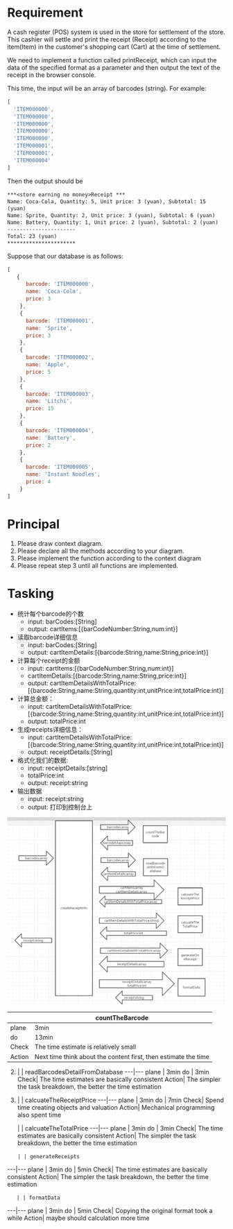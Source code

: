 # Requirement
A cash register (POS) system is used in the store for settlement of the store. This cashier will settle and print the receipt (Receipt) according to the item(Item) in the customer's shopping cart (Cart) at the time of settlement.

We need to implement a function called printReceipt, which can input the data of the specified format as a parameter and then output the text of the receipt in the browser console.

This time, the input will be an array of barcodes (string). For example:
```javascript
[
  'ITEM000000',
  'ITEM000000',
  'ITEM000000',
  'ITEM000000',
  'ITEM000000',
  'ITEM000001',
  'ITEM000001',
  'ITEM000004'
]
```

Then the output should be 
```
***<store earning no money>Receipt ***
Name: Coca-Cola, Quantity: 5, Unit price: 3 (yuan), Subtotal: 15 (yuan)
Name: Sprite, Quantity: 2, Unit price: 3 (yuan), Subtotal: 6 (yuan)
Name: Battery, Quantity: 1, Unit price: 2 (yuan), Subtotal: 2 (yuan)
----------------------
Total: 23 (yuan)
**********************
```

Suppose that our database is as follows:
```javascript
[
   {
      barcode: 'ITEM000000',
      name: 'Coca-Cola',
      price: 3
    },
    {
      barcode: 'ITEM000001',
      name: 'Sprite',
      price: 3
    },
    {
      barcode: 'ITEM000002',
      name: 'Apple',
      price: 5
    },
    {
      barcode: 'ITEM000003',
      name: 'Litchi',
      price: 15
    },
    {
      barcode: 'ITEM000004',
      name: 'Battery',
      price: 2
    },
    {
      barcode: 'ITEM000005',
      name: 'Instant Noodles',
      price: 4
    }
]
```

# Principal

1. Please draw context diagram.
2. Please declare all the methods according to your diagram.
3. Please implement the function according to the context diagram
4. Please repeat step 3 until all functions are implemented.

# Tasking
- 统计每个barcode的个数
    - input: barCodes:[String]
    - output: cartItems:[{barCodeNumber:String,num:int}]
- 读取barcode详细信息
    - input: barCodes:[String]
    - output: cartItemDetails:[{barcode:String,name:String,price:int}]
- 计算每个receipt的金额
    - input: cartItems:[{barCodeNumber:String,num:int}]
    - cartItemDetails:[{barcode:String,name:String,price:int}]
    - output: cartItemDetailsWithTotalPrice:[{barcode:String,name:String,quantity:int,unitPrice:int,totalPrice:int}]
- 计算总金额：
    - input: cartItemDetailsWithTotalPrice:[{barcode:String,name:String,quantity:int,unitPrice:int,totalPrice:int}]
    - output: totalPrice:int
- 生成receipts详细信息：
    - input: cartItemDetailsWithTotalPrice:[{barcode:String,name:String,quantity:int,unitPrice:int,totalPrice:int}]
    - output: receiptDetails:[String]
- 格式化我们的数据:
    - input: receiptDetails:[string]
    - totalPrice:int
    - output: receipt:string
- 输出数据
    - input: receipt:string
    - output: 打印到控制台上


!["上下文图"](contextmap.jpg)

   | | countTheBarcode
  ---|---
  plane | 3min
  do | 13min
  Check| The time estimate is relatively small
  Action| Next time think about the content first, then estimate the time

2.
     | | readBarcodesDetailFromDatabase
  ---|---
  plane | 3min
  do | 3min
  Check| The time estimates are basically consistent
  Action| The simpler the task breakdown, the better the time estimation

3.
     | | calcuateTheReceiptPrice
  ---|---
  plane | 3min
  do | 7min
  Check| Spend time creating objects and valuation
  Action| Mechanical programming also spent time 

     | | calcuateTheTotalPrice
  ---|---
  plane | 3min
  do | 3min 
  Check| The time estimates are basically consistent
  Action| The simpler the task breakdown, the better the time estimation

       | | generateReceipts
  ---|---
  plane | 3min
  do | 5min 
  Check| The time estimates are basically consistent
  Action| The simpler the task breakdown, the better the time estimation

       | | formatData
  ---|---
  plane | 3min
  do | 5min
  Check| Copying the original format took a while
  Action| maybe should calculation more time


